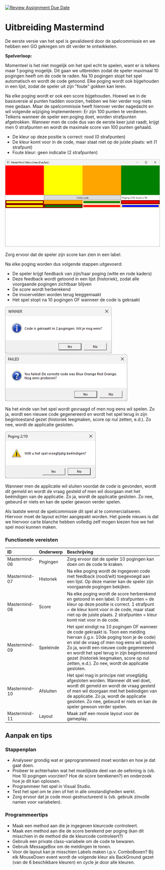 [![Review Assignment Due Date](https://classroom.github.com/assets/deadline-readme-button-22041afd0340ce965d47ae6ef1cefeee28c7c493a6346c4f15d667ab976d596c.svg)](https://classroom.github.com/a/N__RQzwc)
# Uitbreiding Mastermind

De eerste versie van het spel is gevalideerd door de spelcommissie en we hebben een GO gekregen om dit verder te ontwikkelen.

**Spelverloop:**

Momenteel is het niet mogelijk om het spel echt te spelen, want er is telkens maar 1 poging mogelijk. Dit gaan we uitbreiden zodat de speler maximaal 10 pogingen heeft om de code te raden. Na 10 pogingen stopt het spel automatisch en wordt de code getoond. Elke poging wordt ook bijgehouden in een lijst, zodat de speler uit zijn "foute" gokken kan leren.

Na elke poging wordt er ook een score bijgehouden. Hoewel we in de basisversie al punten hadden voorzien, hebben we hier verder nog niets mee gedaan. Maar de spelcommissie heeft hierover verder nagedacht en wil volgende wijziging implementeren:
Er zijn 100 punten te verdienen. Telkens wanneer de speler een poging doet, worden strafpunten afgetrokken. Wanneer men de code dus van de eerste keer juist raadt, krijgt men 0 strafpunten en wordt de maximale score van 100 punten gehaald.
-   De kleur op deze positie is correct: rood (0 strafpunten)
-   De kleur komt voor in de code, maar staat niet op de juiste plaats: wit (1 strafpunt)
-   Foute kleur: geen indicatie (2 strafpunten)

![](./media/image1.png)

Zorg ervoor dat de speler zijn score kan zien in een label.

Na elke poging worden dus volgende stappen uitgevoerd:
- De speler krijgt feedback van zijn/haar poging (witte en rode kaders)
- Deze feedback wordt getoond in een lijst (historiek), zodat alle voorgaande pogingen zichtbaar blijven
- De score wordt herberekend
- De invoervelden worden terug leeggemaakt
- Het spel stopt na 10 pogingen OF wanneer de code is gekraakt

![](./media/image4.png)
![](./media/image3.png)

Na het einde van het spel wordt gevraagd of men nog eens wil spelen. 
Zo ja, wordt een nieuwe code gegenereerd en wordt het spel terug in zijn begintoestand gezet (historiek leegmaken, score op nul zetten, e.d.).
Zo nee, wordt de applicatie gesloten.

![](./media/image2.png)

Wanneer men de applicatie wil sluiten voordat de code is gevonden, wordt dit gemeld en wordt de vraag gesteld of men wil doorgaan met het beëindigen van de applicatie.
Zo ja, wordt de applicatie gesloten.
Zo nee, gebeurd er niets en kan de speler gewoon verder spelen.

Als laatste wenst de spelcommissie dit spel al te commercialiseren. Hiervoor moet de layout echter aangepakt worden. Het goede nieuws is dat we hiervoor carte blanche hebben volledig zelf mogen kiezen hoe we het spel mooi kunnen maken.

### Functionele vereisten

| ID | Onderwerp | Beschrijving |
| :--- | :--- | :--- |
| Mastermind-06 | Pogingen | Zorg ervoor dat de speler 10 pogingen kan doen om de code te kraken. |
| Mastermind-07 | Historiek | Na elke poging wordt de ingegeven code met feedback (rood/wit) toegevoegd aan een lijst. Op deze manier kan de speler zijn voorgaande pogingen bekijken. |
| Mastermind-08 | Score | Na elke poging wordt de score herberekend en getoond in een label. 0 strafpunten = de kleur op deze positie is correct. 1 strafpunt = de kleur komt voor in de code, maar staat niet op de juiste plaats. 2 strafpunten = kleur komt niet voor in de code. |
| Mastermind-09 | Speleinde | Het spel eindigt na 10 pogingen OF wanneer de code gekraakt is. Toon een melding hiervan (i.g.v. 10de poging toon je de code) en stel de vraag of men nog eens wil spelen. Zo ja, wordt een nieuwe code gegenereerd en wordt het spel terug in zijn begintoestand gezet (historiek leegmaken, score op nul zetten, e.d.). Zo nee, wordt de applicatie gesloten. |
| Mastermind-10 | Afsluiten | Het spel mag in principe niet vroegtijdig afgesloten worden. Wanneer dit wel doet, wordt dit gemeld en wordt de vraag gesteld of men wil doorgaan met het beëindigen van de applicatie. Zo ja, wordt de applicatie gesloten. Zo nee, gebeurd er niets en kan de speler gewoon verder spelen. |
| Mastermind-11 | Layout | Maak zelf een mooie layout voor de gameplay. |

## Aanpak en tips

### Stappenplan

-   Analyseer grondig wat er geprogrammeerd moet worden en hoe je dat gaat doen.
-   Probeer te achterhalen wat het moeilijkste deel van de oefening is (vb. Hoe 10 pogingen voorzien? Hoe de score berekenen?) en onderzoek hoe je dit kan oplossen.
-   Programmeer het spel in Visual Studio.
-   Test het spel om te zien of het in alle omstandigheden werkt.
-   Zorg ervoor dat je code mooi gestructureerd is (vb. gebruik zinvolle namen voor variabelen).

### Programmeertips

-   Maak een method aan die je ingegeven kleurcode controleert.
-   Maak een method aan die de score berekend per poging (kan dit misschien in de method die de kleurcode controleert?)
-   Gebruik een private class-variabele om de code te bewaren.
-   Gebruik MessageBox om de meldingen te tonen.
-	Voor de layout kan je misschien Labels maken i.p.v. ComboBoxen? Bij elk MouseDown event wordt de volgende kleur als BackGround gezet (van de 6 beschikbare kleuren) en cycle je door alle kleuren.
